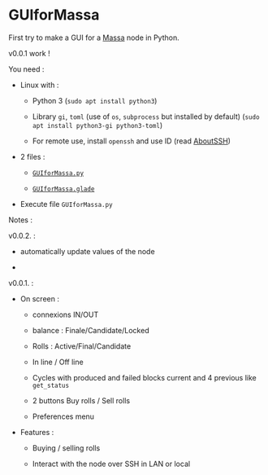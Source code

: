 # GUIforMassa

First try to make a GUI for a [Massa](massa.net) node in Python.

v0.0.1 work !

You need :

- Linux with :
  
  - Python 3 (`sudo apt install python3`)
  
  - Library `gi`, `toml` (use of `os`, `subprocess` but installed by default)
    (` sudo apt install python3-gi python3-toml `)
  
  - For remote use, install `openssh` and use ID (read [AboutSSH](./AboutSSH.md))

- 2 files :
  
  - [`GUIforMassa.py`](./GUIforMassa.py)
  
  - [`GUIforMassa.glade`](./GUIforMassa.glade)

- Execute file `GUIforMassa.py`

Notes :

v0.0.2. :

- automatically update values of the node

- 

v0.0.1. :

- On screen :
  
  - connexions IN/OUT
  
  - balance : Finale/Candidate/Locked
  
  - Rolls : Active/Final/Candidate
  
  - In line / Off line
  
  - Cycles with produced and failed blocks current and 4 previous like `get_status`
  
  - 2 buttons Buy rolls / Sell rolls
  
  - Preferences menu

- Features :
  
  - Buying / selling rolls
  
  - Interact with the node over SSH in LAN or local
